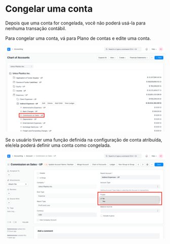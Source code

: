# Congelar uma conta


Depois que uma conta for congelada, você não poderá usá-la para nenhuma transação contábil.


Para congelar uma conta, vá para Plano de contas e edite uma conta.


![Redger no plano de contas](/files/expense-ledger.png)


Se o usuário tiver uma função definida na configuração de conta atribuída, ele/ela poderá definir uma conta como congelada.


![Definir conta congelada como Sim](/files/frozen-ledger.png)